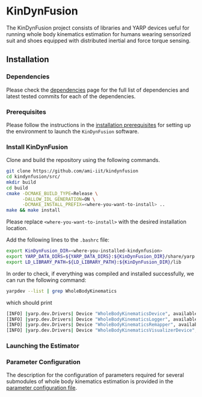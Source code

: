 # KinDynFusion

The KinDynFusion project consists of libraries and YARP devices ueful for running whole body kinematics estimation for humans wearing sensorized suit and shoes equipped with distributed inertial and force torque sensing.



## Installation
### Dependencies

Please check the [dependencies](./how-to/dependencies.md) page for the full list of dependencies and latest tested commits for each of the dependencies.

### Prerequisites

Please follow the instructions in the [installation prerequisites](./how-to/install-prerequisites.md) for setting up the environment to launch the `KinDynFusion` software.

### Install KinDynFusion

Clone and build the repository using the following commands.

``` bash
git clone https://github.com/ami-iit/kindynfusion
cd kindynfusion/src/
mkdir build
cd build
cmake -DCMAKE_BUILD_TYPE=Release \
      -DALLOW_IDL_GENERATION=ON \
      -DCMAKE_INSTALL_PREFIX=<where-you-want-to-install> ..
make && make install
```

Please replace `<where-you-want-to-install>` with the desired installation location.

Add the following lines to the `.bashrc` file:

``` bash
export KinDynFusion_DIR=<where-you-installed-kindynfusion>
export YARP_DATA_DIRS=${YARP_DATA_DIRS}:${KinDynFusion_DIR}/share/yarp
export LD_LIBRARY_PATH=${LD_LIBRARY_PATH}:${KinDynFusion_DIR}/lib
```



In order to check, if everything was compiled and installed successfully, we can run the following command:

``` bash
yarpdev --list | grep WholeBodyKinematics
```

which should print

``` bash
[INFO] |yarp.dev.Drivers| Device "WholeBodyKinematicsDevice", available on request (found in <where-you-installed-kindynfusion>/lib/yarp/WholeBodyKinematicsDevice.so library).
[INFO] |yarp.dev.Drivers| Device "WholeBodyKinematicsLogger", available on request (found in <where-you-installed-kindynfusion>/lib/yarp/WholeBodyKinematicsLogger.so library).
[INFO] |yarp.dev.Drivers| Device "WholeBodyKinematicsRemapper", available on request (found in <where-you-installed-kindynfusion>/lib/yarp/WholeBodyKinematicsRemapper.so library).
[INFO] |yarp.dev.Drivers| Device "WholeBodyKinematicsVisualizerDevice", available on request (found in <where-you-installed-kindynfusion>/lib/yarp/WholeBodyKinematicsVisualizerDevice.so library).
```



### Launching the Estimator



### Parameter Configuration

The description for the configuration of parameters required for several submodules of whole body kinematics estimation is provided in the [parameter configuration file](./how-to/parameters-config.md).
